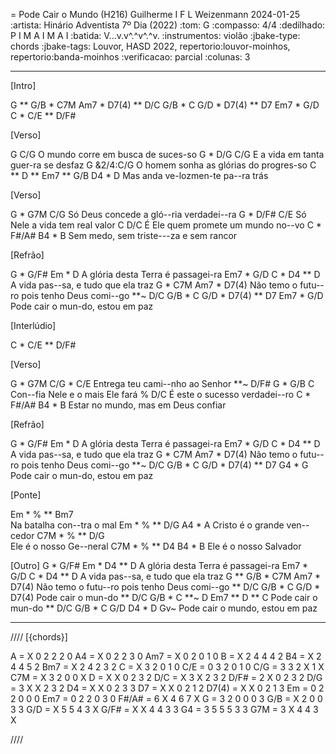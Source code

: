 = Pode Cair o Mundo (H216)
Guilherme I F L Weizenmann
2024-01-25
:artista:  Hinário Adventista 7º Dia (2022)
:tom: G
:compasso: 4/4
:dedilhado: P I M A I M A I
:batida: V...v.v^.^v^.^v.
:instrumentos: violão
:jbake-type: chords
:jbake-tags: Louvor, HASD 2022, repertorio:louvor-moinhos, repertorio:banda-moinhos
:verificacao: parcial
:colunas: 3


----

[Intro] 

G ** G/B * C7M      Am7  *  D7(4) ** D/C
G/B      * C        G/D  *  D7(4) ** D7
Em7      * G/D      C    *  C/E   ** D/F#

[Verso]

  G                            C/G
O mundo corre em busca de suces-so
    G         *       D/G          C/G
E a vida em tanta guer-ra se desfaz
  G                                &2/4:C/G
O homem sonha as glórias do progres-so
    C  **  D **  Em7 ** G/B      D4 * D
Mas anda ve-lozmen-te pa--ra trás

[Verso]

   G        *        G7M           C/G
Só Deus concede a gló--ria verdadei--ra
   G       *      D/F#         C/E
Só Nele a vida tem   real valor
  C                           D/C
É Ele quem promete um mundo no--vo
    C        *      F#/A#             B4 * B
Sem medo, sem triste---za e sem rancor

[Refrão]

  G * G/F#      Em       *      D
A glória desta Terra é passagei-ra
  Em7  *  G/D     C     *       D4 ** D
A vida pas--sa, e tudo que ela traz
    G     *    C7M       Am7        *   D7(4)
Não temo o futu--ro pois tenho Deus comi--go
**~ D/C    G/B * C   G/D * D7(4) ** D7   Em7 * G/D
    Pode cair o mun-do,    estou      em paz

[Interlúdio]

C    *  C/E   ** D/F#

[Verso]

  G       *     G7M            C/G * C/E
Entrega teu cami--nho ao Senhor
**~ D/F#  G      *      G/B   C
Con--fia Nele e o mais Ele fará
  %                      D/C
É este o sucesso verdadei--ro
  C        *       F#/A#              B4 * B
Estar no mundo, mas    em Deus confiar

[Refrão]

  G * G/F#      Em       *      D
A glória desta Terra é passagei-ra
  Em7  *  G/D     C      *       D4 ** D
A vida pas--sa, e tudo que ela traz
    G     *    C7M       Am7        *   D7(4)
Não temo o futu--ro pois tenho Deus comi--go
**~ D/C    G/B  *  C   G/D * D7(4) ** D7   G4 * G
    Pode cair o mun-do,    estou      em paz

[Ponte]

Em   *   %   ** Bm7   
  Na batalha con--tra o mal
Em       *     %  **   D/G    A4 * A
  Cristo é o grande ven--cedor
C7M   *   %  **  D/G    
  Ele é o nosso Ge--neral
C7M   *   %  **  D4     B4 * B
  Ele é o nosso   Salvador

[Outro]
  G * G/F#      Em       *   D4 **  D
A glória desta Terra é passagei-ra
  Em7  *  G/D     C       *      D4 ** D
A vida pas--sa, e tudo que ela traz
    G ** G/B * C7M       Am7        *   D7(4)
Não temo o futu--ro pois tenho Deus comi--go
** D/C    G/B *  C   G/D * D7(4)
   Pode cair o mun-do
** D/C    G/B * C **~ D   Em7 ** D ** C
   Pode cair o mun-do
** D/C    G/B * C   G/D   D4 * D   Gv~
   Pode cair o mundo,     estou   em paz

----
////
[{chords}]

A = X 0 2 2 2 0
A4 = X 0 2 2 3 0
Am7 = X 0 2 0 1 0
B = X 2 4 4 4 2
B4 = X 2 4 4 5 2
Bm7 = X 2 4 2 3 2
C = X 3 2 0 1 0
C/E = 0 3 2 0 1 0
C/G = 3 3 2 X 1 X
C7M = X 3 2 0 0 X
D = X X 0 2 3 2
D/C = X 3 X 2 3 2
D/F# = 2 X 0 2 3 2
D/G = 3 X X 2 3 2
D4 = X X 0 2 3 3
D7 = X X 0 2 1 2
D7(4) = X X 0 2 1 3
Em = 0 2 2 0 0 0
Em7 = 0 2 2 0 3 0
F#/A# = 6 X 4 6 7 X
G = 3 2 0 0 0 3
G/B = X 2 0 0 3 3
G/D = X 5 5 4 3 X
G/F# = X X 4 4 3 3
G4 = 3 5 5 5 3 3
G7M = 3 X 4 4 3 X

 ////